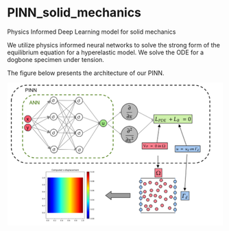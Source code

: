 # PINN_solid_mechanics
Physics Informed Deep Learning model for solid mechanics

We utilize physics informed neural networks to solve the strong form of the equilibrium equation for a hyperelastic model. We solve the ODE for a dogbone specimen under tension.

The figure below presents the architecture of our PINN.

![This is an image](/pinn.png)
